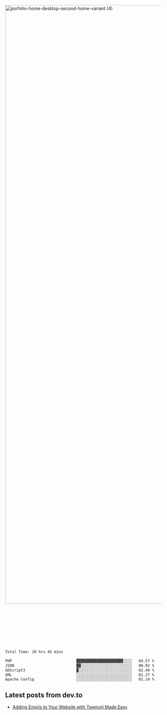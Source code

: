 <img width="1920" alt="porfolio-home-desktop-second-home-variant (4)" src="https://user-images.githubusercontent.com/44812120/231556360-1ee1d327-1a45-4bda-a93d-dd32a34149e4.png">
 
 
 
 
 
 <br><br><br><br><br><br><br>
<!--START_SECTION:waka-->

```txt
Total Time: 10 hrs 45 mins

PHP                             ▓▓▓▓▓▓▓▓▓▓▓▓▓▓▓▓▓▓▓▓▓░░░░   84.57 %
JSON                            ▓▓░░░░░░░░░░░░░░░░░░░░░░░   06.82 %
GDScript3                       ▓░░░░░░░░░░░░░░░░░░░░░░░░   02.49 %
XML                             ░░░░░░░░░░░░░░░░░░░░░░░░░   01.27 %
Apache Config                   ░░░░░░░░░░░░░░░░░░░░░░░░░   01.14 %
```

<!--END_SECTION:waka-->

## Latest posts from dev.to
<!-- MEDIUM-STORY-LIST:START -->
- [Adding Emojis to Your Website with Twemoji Made Easy](https://dev.to/danielsebesta/adding-emojis-to-your-website-with-twemoji-made-easy-mc8)
<!-- MEDIUM-STORY-LIST:END -->

